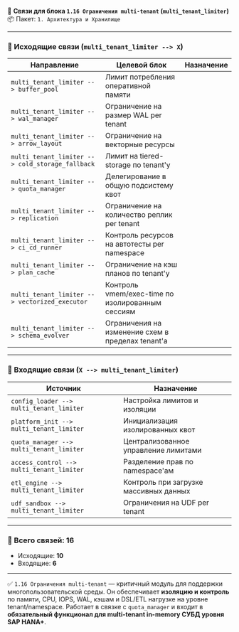 🔗 **Связи для блока `1.16 Ограничения multi-tenant` (`multi_tenant_limiter`)**
📦 Пакет: `1. Архитектура и Хранилище`

---

### 🔻 Исходящие связи (`multi_tenant_limiter --> X`)

| Направление                                      | Целевой блок                                      | Назначение |
| ------------------------------------------------ | ------------------------------------------------- | ---------- |
| `multi_tenant_limiter --> buffer_pool`           | Лимит потребления оперативной памяти              |            |
| `multi_tenant_limiter --> wal_manager`           | Ограничение на размер WAL per tenant              |            |
| `multi_tenant_limiter --> arrow_layout`          | Ограничение на векторные ресурсы                  |            |
| `multi_tenant_limiter --> cold_storage_fallback` | Лимит на tiered-storage по tenant'у               |            |
| `multi_tenant_limiter --> quota_manager`         | Делегирование в общую подсистему квот             |            |
| `multi_tenant_limiter --> replication`           | Ограничение на количество реплик per tenant       |            |
| `multi_tenant_limiter --> ci_cd_runner`          | Контроль ресурсов на автотесты per namespace      |            |
| `multi_tenant_limiter --> plan_cache`            | Ограничение на кэш планов по tenant'у             |            |
| `multi_tenant_limiter --> vectorized_executor`   | Контроль vmem/exec-time по изолированным сессиям  |            |
| `multi_tenant_limiter --> schema_evolver`        | Ограничения на изменение схем в пределах tenant'а |            |

---

### 🔺 Входящие связи (`X --> multi_tenant_limiter`)

| Источник                                  | Назначение                             |
| ----------------------------------------- | -------------------------------------- |
| `config_loader --> multi_tenant_limiter`  | Настройка лимитов и изоляции           |
| `platform_init --> multi_tenant_limiter`  | Инициализация изолированных квот       |
| `quota_manager --> multi_tenant_limiter`  | Централизованное управление лимитами   |
| `access_control --> multi_tenant_limiter` | Разделение прав по namespace'ам        |
| `etl_engine --> multi_tenant_limiter`     | Контроль при загрузке массивных данных |
| `udf_sandbox --> multi_tenant_limiter`    | Ограничения на UDF per tenant          |

---

### 🧩 Всего связей: **16**

* Исходящие: **10**
* Входящие: **6**

---

✅ `1.16 Ограничения multi-tenant` — критичный модуль для поддержки многопользовательской среды.
Он обеспечивает **изоляцию и контроль** по памяти, CPU, IOPS, WAL, кэшам и DSL/ETL нагрузке на уровне tenant/namespace.
Работает в связке с `quota_manager` и входит в **обязательный функционал для multi-tenant in-memory СУБД уровня SAP HANA+**.
